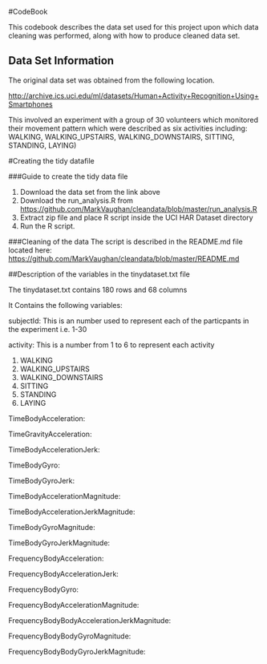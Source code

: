 #CodeBook

This codebook describes the data set used for this project upon which data cleaning was performed, along with how to produce cleaned data set.

## Data Set Information

The original data set was obtained from the following location.

http://archive.ics.uci.edu/ml/datasets/Human+Activity+Recognition+Using+Smartphones

This involved an experiment with a group of 30 volunteers which monitored their movement pattern which were described as six activities including: WALKING, WALKING_UPSTAIRS, WALKING_DOWNSTAIRS, SITTING, STANDING, LAYING)

#Creating the tidy datafile

###Guide to create the tidy data file

1. Download the data set from the link above
2. Download the run_analysis.R from https://github.com/MarkVaughan/cleandata/blob/master/run_analysis.R
3. Extract zip file and place R script inside the UCI HAR Dataset directory
4. Run the R script.

###Cleaning of the data
The script is described in the README.md file located here: https://github.com/MarkVaughan/cleandata/blob/master/README.md

##Description of the variables in the tinydataset.txt file

The tinydataset.txt contains 180 rows and 68 columns

It Contains the following variables:

subjectId: This is an number used to represent each of the particpants in the experiment i.e. 1-30

activity:  This is a number from 1 to 6 to represent each activity

1. WALKING
2. WALKING_UPSTAIRS
3. WALKING_DOWNSTAIRS
4. SITTING
5. STANDING
6. LAYING

TimeBodyAcceleration:

TimeGravityAcceleration:

TimeBodyAccelerationJerk:

TimeBodyGyro:

TimeBodyGyroJerk:

TimeBodyAccelerationMagnitude:

TimeBodyAccelerationJerkMagnitude:

TimeBodyGyroMagnitude:

TimeBodyGyroJerkMagnitude:

FrequencyBodyAcceleration:

FrequencyBodyAccelerationJerk:

FrequencyBodyGyro:

FrequencyBodyAccelerationMagnitude:

FrequencyBodyBodyAccelerationJerkMagnitude:

FrequencyBodyBodyGyroMagnitude:

FrequencyBodyBodyGyroJerkMagnitude:



